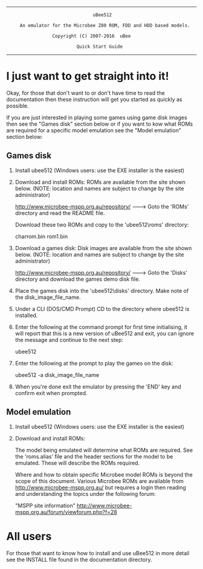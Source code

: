********************************************************************************
                                    uBee512

         An emulator for the Microbee Z80 ROM, FDD and HDD based models.

                     Copyright (C) 2007-2016  uBee

                              Quick Start Guide
********************************************************************************

# I just want to get straight into it!
Okay, for those that don't want to or don't have time to read the
documentation then these instruction will get you started as quickly as
possible.

If you are just interested in playing some games using game disk images then
see the "Games disk" section below or if you want to kow what ROMs are
required for a specific model emulation see the "Model emulation" section
below:

## Games disk
1. Install ubee512 (Windows users: use the EXE installer is the easiest)

2. Download and install ROMs:
   ROMs are available from the site shown below.
   (NOTE: location and names are subject to change by the site administrator)

   http://www.microbee-mspp.org.au/repository/
   ---> Goto the 'ROMs' directory and read the README file.

   Download these two ROMs and copy to the 'ubee512\roms' directory:

   charrom.bin
   rom1.bin

3. Download a games disk:
   Disk images are available from the site shown below.
   (NOTE: location and names are subject to change by the site administrator)

   http://www.microbee-mspp.org.au/repository/
   ---> Goto the 'Disks' directory and download the games demo disk file.

4. Place the games disk into the 'ubee512\disks' directory.  Make note
   of the disk_image_file_name.

5. Under a CLI (DOS/CMD Prompt) CD to the directory where ubee512 is installed.

6. Enter the following at the command prompt for first time initialising, it
   will report that this is a new version of uBee512 and exit, you can
   ignore the message and continue to the next step:

   ubee512

7. Enter the following at the prompt to play the games on the disk:

   ubee512 -a disk_image_file_name

8. When you're done exit the emulator by pressing the 'END' key and confirm exit
   when prompted.

## Model emulation
1. Install ubee512 (Windows users: use the EXE installer is the easiest)

2. Download and install ROMs:

   The model being emulated will determine what ROMs are required. See the
   'roms.alias' file and the header sections for the model to be emulated. 
   These will describe the ROMs required.

   Where and how to obtain specific Microbee model ROMs is beyond the scope
   of this document.  Various Microbee ROMs are available from
   http://www.microbee-mspp.org.au/ but requires a login then reading and
   understanding the topics under the following forum:

   "MSPP site information"
   http://www.microbee-mspp.org.au/forum/viewforum.php?f=28

# All users
For those that want to know how to install and use uBee512 in more detail
see the INSTALL file found in the documentation directory.
